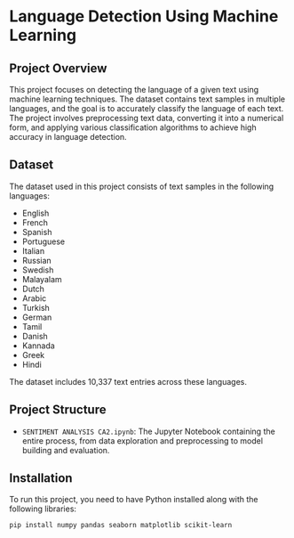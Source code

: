 # Language Detection Using Machine Learning

## Project Overview

This project focuses on detecting the language of a given text using machine learning techniques. The dataset contains text samples in multiple languages, and the goal is to accurately classify the language of each text. The project involves preprocessing text data, converting it into a numerical form, and applying various classification algorithms to achieve high accuracy in language detection.

## Dataset

The dataset used in this project consists of text samples in the following languages:

- English
- French
- Spanish
- Portuguese
- Italian
- Russian
- Swedish
- Malayalam
- Dutch
- Arabic
- Turkish
- German
- Tamil
- Danish
- Kannada
- Greek
- Hindi

The dataset includes 10,337 text entries across these languages.

## Project Structure

- `SENTIMENT ANALYSIS CA2.ipynb`: The Jupyter Notebook containing the entire process, from data exploration and preprocessing to model building and evaluation.

## Installation

To run this project, you need to have Python installed along with the following libraries:

```bash
pip install numpy pandas seaborn matplotlib scikit-learn
